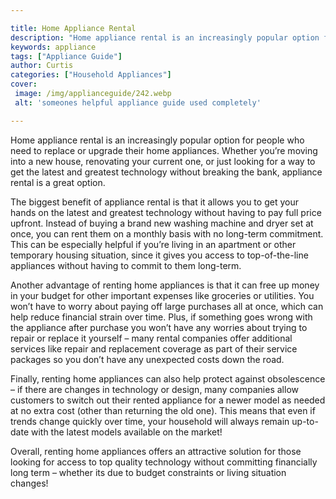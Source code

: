 ```yaml
---

title: Home Appliance Rental
description: "Home appliance rental is an increasingly popular option for people who need to replace or upgrade their home appliances. Whether y...learn about it in this post"
keywords: appliance
tags: ["Appliance Guide"]
author: Curtis
categories: ["Household Appliances"]
cover: 
 image: /img/applianceguide/242.webp
 alt: 'someones helpful appliance guide used completely'

---
```


Home appliance rental is an increasingly popular option for people who need to replace or upgrade their home appliances. Whether you’re moving into a new house, renovating your current one, or just looking for a way to get the latest and greatest technology without breaking the bank, appliance rental is a great option.

The biggest benefit of appliance rental is that it allows you to get your hands on the latest and greatest technology without having to pay full price upfront. Instead of buying a brand new washing machine and dryer set at once, you can rent them on a monthly basis with no long-term commitment. This can be especially helpful if you’re living in an apartment or other temporary housing situation, since it gives you access to top-of-the-line appliances without having to commit to them long-term.

Another advantage of renting home appliances is that it can free up money in your budget for other important expenses like groceries or utilities. You won’t have to worry about paying off large purchases all at once, which can help reduce financial strain over time. Plus, if something goes wrong with the appliance after purchase you won’t have any worries about trying to repair or replace it yourself – many rental companies offer additional services like repair and replacement coverage as part of their service packages so you don’t have any unexpected costs down the road. 

Finally, renting home appliances can also help protect against obsolescence – if there are changes in technology or design, many companies allow customers to switch out their rented appliance for a newer model as needed at no extra cost (other than returning the old one). This means that even if trends change quickly over time, your household will always remain up-to-date with the latest models available on the market! 

Overall, renting home appliances offers an attractive solution for those looking for access to top quality technology without committing financially long term – whether its due to budget constraints or living situation changes!
